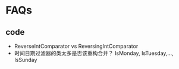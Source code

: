 # FAQs

## code

- ReverseIntComparator vs ReversingIntComparator
- 时间日期过滤器的类太多是否该重构合并？ IsMonday, IsTuesday,..., IsSunday
